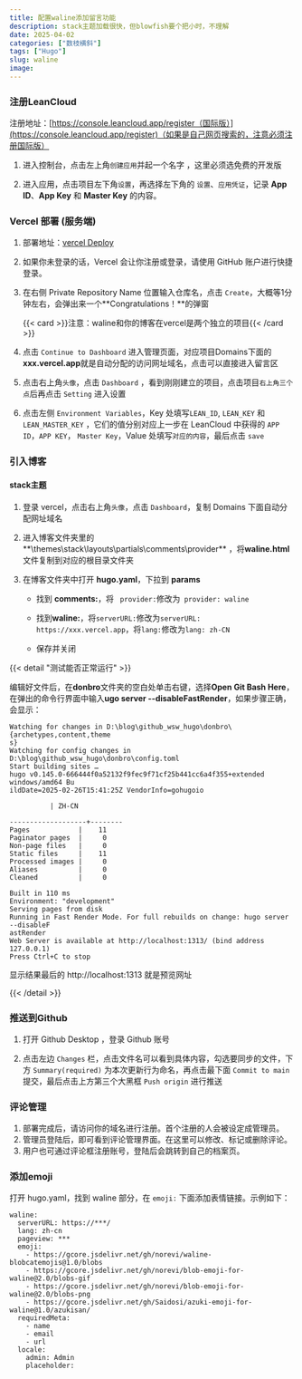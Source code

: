 ```yaml
---
title: 配置waline添加留言功能
description: stack主题加载很快，但blowfish要个把小时，不理解
date: 2025-04-02
categories: ["数枝横斜"]
tags: ["Hugo"]
slug: waline
image: 
---
```


### 注册LeanCloud

注册地址：[https://console.leancloud.app/register（国际版）](https://console.leancloud.app/register)（如果是自己网页搜索的，注意必须注册国际版）

1. 进入控制台，点击左上角`创建应用`并起一个名字 ，这里必须选免费的开发版

2. 进入应用，点击项目左下角`设置`，再选择左下角的 `设置`、`应用凭证`，记录 **App ID**、**App Key** 和 **Master Key** 的内容。

### Vercel 部署 (服务端)

1. 部署地址：[vercel Deploy](https://vercel.com/new/clone?repository-url=https%3A%2F%2Fgithub.com%2Fwalinejs%2Fwaline%2Ftree%2Fmain%2Fexample)

2. 如果你未登录的话，Vercel 会让你注册或登录，请使用 GitHub 账户进行快捷登录。

3. 在右侧 Private Repository Name 位置输入仓库名，点击 `Create`，大概等1分钟左右，会弹出来一个**Congratulations！**的弹窗

   {{< card >}}注意：waline和你的博客在vercel是两个独立的项目{{< /card >}}

4. 点击 `Continue to Dashboard` 进入管理页面，对应项目Domains下面的 **xxx.vercel.app**就是自动分配的访问网址域名，点击可以直接进入留言区

5. 点击右上角`头像`，点击 `Dashboard` ，看到刚刚建立的项目，点击项目`右上角三个点`后再点击 `Setting` 进入设置

6. 点击左侧 `Environment Variables`，Key 处填写`LEAN_ID`, `LEAN_KEY` 和 `LEAN_MASTER_KEY` ，它们的值分别对应上一步在 LeanCloud 中获得的 `APP ID`，`APP KEY`， `Master Key`，Value 处填写`对应的内容`，最后点击 `save`

### 引入博客

#### stack主题

1. 登录 vercel，点击右上角`头像`，点击 `Dashboard`，复制 Domains 下面自动分配网址域名

2. 进入博客文件夹里的**\themes\stack\layouts\partials\comments\provider** ，将**waline.html**文件复制到对应的根目录文件夹

3. 在博客文件夹中打开 **hugo.yaml**，下拉到 **params**

   - 找到 **comments:**，将 ` provider:`修改为` provider: waline`

   - 找到**waline:**，将`serverURL:`修改为`serverURL: https://xxx.vercel.app`，将`lang:`修改为`lang: zh-CN`
   - 保存并关闭

{{< detail "测试能否正常运行" >}}

<p>编辑好文件后，在<b>donbro</b>文件夹的空白处单击右键，选择<b>Open Git Bash Here</b>，在弹出的命令行界面中输入<b>ugo server --disableFastRender</b>，如果步骤正确，会显示：</p>

<pre><code class="code-highlight"><span class="code-line line-number" line="1">Watching for changes in D:\blog\github_wsw_hugo\donbro\{archetypes,content,theme
s}
Watching for config changes in D:\blog\github_wsw_hugo\donbro\config.toml
Start building sites …
hugo v0.145.0-666444f0a52132f9fec9f71cf25b441cc6a4f355+extended windows/amd64 Bu
ildDate=2025-02-26T15:41:25Z VendorInfo=gohugoio

          | ZH-CN

-------------------+--------
Pages            |    11
Paginator pages  |     0
Non-page files   |     0
Static files     |    11
Processed images |     0
Aliases          |     0
Cleaned          |     0

Built in 110 ms
Environment: "development"
Serving pages from disk
Running in Fast Render Mode. For full rebuilds on change: hugo server --disableF
astRender
Web Server is available at http://localhost:1313/ (bind address 127.0.0.1)
Press Ctrl+C to stop
</span></code></pre>

<p>显示结果最后的 http://localhost:1313 就是预览网址</p>

{{< /detail >}}

### 推送到Github

1. 打开 Github Desktop ，登录 Github 账号

2. 点击左边 `Changes` 栏，点击文件名可以看到具体内容，勾选要同步的文件，下方 `Summary(required)` 为本次更新行为命名，再点击最下面 `Commit to main` 提交，最后点击上方第三个大黑框 `Push origin` 进行推送

### 评论管理

1. 部署完成后，请访问你的域名进行注册。首个注册的人会被设定成管理员。
2. 管理员登陆后，即可看到评论管理界面。在这里可以修改、标记或删除评论。 
3. 用户也可通过评论框注册账号，登陆后会跳转到自己的档案页。

### 添加emoji

打开 hugo.yaml，找到 waline 部分，在 `emoji:` 下面添加表情链接。示例如下：

```
waline:
  serverURL: https://***/
  lang: zh-cn
  pageview: ***
  emoji:
    - https://gcore.jsdelivr.net/gh/norevi/waline-blobcatemojis@1.0/blobs
    - https://gcore.jsdelivr.net/gh/norevi/blob-emoji-for-waline@2.0/blobs-gif
    - https://gcore.jsdelivr.net/gh/norevi/blob-emoji-for-waline@2.0/blobs-png
    - https://gcore.jsdelivr.net/gh/Saidosi/azuki-emoji-for-waline@1.0/azukisan/
  requiredMeta:
    - name
    - email
    - url
  locale:
    admin: Admin
    placeholder:
```